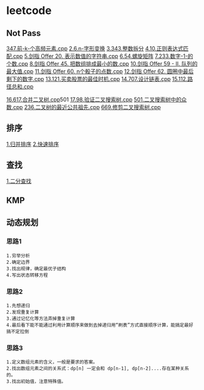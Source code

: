 # leetcode

## Not Pass

[347.前-k-个高频元素.cpp](./347.前-k-个高频元素.cpp)
[2.6.n-字形变换](./6.n-字形变换.cpp)
[3.343.整数拆分](./343.整数拆分.cpp)
[4.10.正则表达式匹配.cpp](./10.正则表达式匹配.cpp)
[5.剑指 Offer 20. 表示数值的字符串.cpp](./剑指%20Offer%2020.%20表示数值的字符串.cpp)
[6.54.螺旋矩阵](./54.螺旋矩阵.cpp)
[7.233.数字-1-的个数.cpp](./233.数字-1-的个数.cpp)
[8.剑指 Offer 45. 把数组排成最小的数.cpp](./剑指%20Offer%2045.%20把数组排成最小的数.cpp)
[10.剑指 Offer 59 - II. 队列的最大值.cpp](./剑指%20Offer%2059%20-%20II.%20队列的最大值.cpp)
[11.剑指 Offer 60. n个骰子的点数.cpp](./剑指%20Offer%2060.%20n个骰子的点数.cpp)
[12.剑指 Offer 62. 圆圈中最后剩下的数字.cpp](./剑指%20Offer%2062.%20圆圈中最后剩下的数字.cpp)
[13.121.买卖股票的最佳时机.cpp](./121.买卖股票的最佳时机.cpp)
[14.707.设计链表.cpp](./707.设计链表.cpp)
[15.112.路径总和.cpp](./112.路径总和.cpp)

[16.617.合并二叉树.cpp](./617.合并二叉树.cpp)501
[17.98.验证二叉搜索树.cpp](./98.验证二叉搜索树.cpp)
[501.二叉搜索树中的众数.cpp](./501.二叉搜索树中的众数.cpp)
[236.二叉树的最近公共祖先.cpp](./236.二叉树的最近公共祖先.cpp)
[669.修剪二叉搜索树.cpp](./669.修剪二叉搜索树.cpp)

## 排序

[1.归并排序](./912.排序数组.cpp)
[2.快速排序](./912.排序数组.cpp)

## 查找

[1.二分查找](./704.二分查找.cpp)

## KMP

## 动态规划

### 思路1

    1.穷举分析
    2.确定边界
    3.找出规律，确定最优子结构
    4.写出状态转移方程

### 思路2

    1.先想递归
    2.发现重复计算
    3.通过记忆化等方法弄掉重复计算
    4.最后看下能不能通过利用计算顺序来做到去掉递归用“刷表”方式直接顺序计算，能搞定最好搞不定拉倒

### 思路3

    1.定义数组元素的含义，一般是要求的答案。
    2.找出数组元素之间的关系式：dp[n] 一定会和 dp[n-1], dp[n-2]....存在某种关系的。
    3.找出初始值，注意特殊值。

